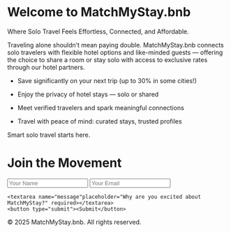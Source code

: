 # Welcome to MatchMyStay.bnb
Where Solo Travel Feels Effortless, Connected, and Affordable.

Traveling alone shouldn’t mean paying double.
MatchMyStay.bnb connects solo travelers with flexible hotel options and like-minded guests — offering the choice to share a room or stay solo with access to exclusive rates through our hotel partners.

* Save significantly on your next trip (up to 30% in some cities!)

* Enjoy the privacy of hotel stays — solo or shared

* Meet verified travelers and spark meaningful connections

* Travel with peace of mind: curated stays, trusted profiles

Smart solo travel starts here.

# Join the Movement

  <form action="https://formspree.io/f/mkgjywdz" method="POST">
    <input type="text" name="name" placeholder="Your Name" required />
    <input type="email" name="email" placeholder="Your Email" required />

    <textarea name="message"placeholder="Why are you excited about MatchMyStay?" required></textarea>
    <button type="submit"><Submit</button>
  </form>
  
</section>
<main>

  <footer>
    <p>&copy; 2025 MatchMyStay.bnb. All rights reserved.</p>
  </footer>

</body>
</html>
